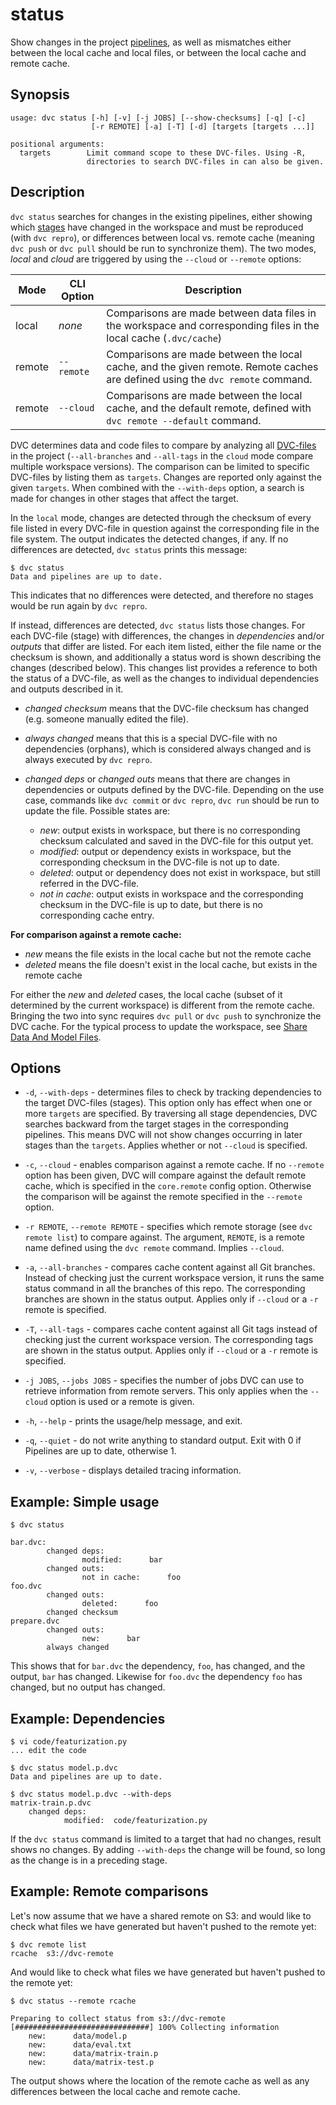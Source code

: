 # status

Show changes in the <abbr>project</abbr>
[pipelines](/doc/commands-reference/pipeline), as well as mismatches either
between the local cache and local files, or between the local cache and remote
cache.

## Synopsis

```usage
usage: dvc status [-h] [-v] [-j JOBS] [--show-checksums] [-q] [-c]
                  [-r REMOTE] [-a] [-T] [-d] [targets [targets ...]]

positional arguments:
  targets        Limit command scope to these DVC-files. Using -R,
                 directories to search DVC-files in can also be given.
```

## Description

`dvc status` searches for changes in the existing pipelines, either showing
which [stages](/doc/commands-reference/run) have changed in the
<abbr>workspace</abbr> and must be reproduced (with `dvc repro`), or differences
between local vs. remote <abbr>cache</abbr> (meaning `dvc push` or `dvc pull`
should be run to synchronize them). The two modes, _local_ and _cloud_ are
triggered by using the `--cloud` or `--remote` options:

| Mode   | CLI Option | Description                                                                                                                   |
| ------ | ---------- | ----------------------------------------------------------------------------------------------------------------------------- |
| local  | _none_     | Comparisons are made between data files in the workspace and corresponding files in the local cache (`.dvc/cache`)            |
| remote | `--remote` | Comparisons are made between the local cache, and the given remote. Remote caches are defined using the `dvc remote` command. |
| remote | `--cloud`  | Comparisons are made between the local cache, and the default remote, defined with `dvc remote --default` command.            |

DVC determines data and code files to compare by analyzing all
[DVC-files](/doc/user-guide/dvc-file-format) in the <abbr>project</abbr>
(`--all-branches` and `--all-tags` in the `cloud` mode compare multiple
workspace versions). The comparison can be limited to specific DVC-files by
listing them as `targets`. Changes are reported only against the given
`targets`. When combined with the `--with-deps` option, a search is made for
changes in other stages that affect the target.

In the `local` mode, changes are detected through the checksum of every file
listed in every DVC-file in question against the corresponding file in the file
system. The output indicates the detected changes, if any. If no differences are
detected, `dvc status` prints this message:

```dvc
$ dvc status
Data and pipelines are up to date.
```

This indicates that no differences were detected, and therefore no stages would
be run again by `dvc repro`.

If instead, differences are detected, `dvc status` lists those changes. For each
DVC-file (stage) with differences, the changes in _dependencies_ and/or
_outputs_ that differ are listed. For each item listed, either the file name or
the checksum is shown, and additionally a status word is shown describing the
changes (described below). This changes list provides a reference to both the
status of a DVC-file, as well as the changes to individual dependencies and
outputs described in it.

- _changed checksum_ means that the <abbr>DVC-file</abbr> checksum has changed
  (e.g. someone manually edited the file).

- _always changed_ means that this is a special DVC-file with no dependencies
  (orphans), which is considered always changed and is always executed by
  `dvc repro`.

- _changed deps_ or _changed outs_ means that there are changes in dependencies
  or outputs defined by the <abbr>DVC-file</abbr>. Depending on the use case,
  commands like `dvc commit` or `dvc repro`, `dvc run` should be run to update
  the file. Possible states are:

  - _new_: output exists in workspace, but there is no corresponding checksum
    calculated and saved in the DVC-file for this output yet.
  - _modified_: output or dependency exists in workspace, but the corresponding
    checksum in the DVC-file is not up to date.
  - _deleted_: output or dependency does not exist in workspace, but still
    referred in the DVC-file.
  - _not in cache_: output exists in workspace and the corresponding checksum in
    the DVC-file is up to date, but there is no corresponding <abbr>cache</abbr>
    entry.

**For comparison against a remote cache:**

- _new_ means the file exists in the local cache but not the remote cache
- _deleted_ means the file doesn't exist in the local cache, but exists in the
  remote cache

For either the _new_ and _deleted_ cases, the local cache (subset of it
determined by the current workspace) is different from the remote cache.
Bringing the two into sync requires `dvc pull` or `dvc push` to synchronize the
DVC cache. For the typical process to update the workspace, see
[Share Data And Model Files](/doc/use-cases/share-data-and-model-files).

## Options

- `-d`, `--with-deps` - determines files to check by tracking dependencies to
  the target DVC-files (stages). This option only has effect when one or more
  `targets` are specified. By traversing all stage dependencies, DVC searches
  backward from the target stages in the corresponding pipelines. This means DVC
  will not show changes occurring in later stages than the `targets`. Applies
  whether or not `--cloud` is specified.

- `-c`, `--cloud` - enables comparison against a remote cache. If no `--remote`
  option has been given, DVC will compare against the default remote cache,
  which is specified in the `core.remote` config option. Otherwise the
  comparison will be against the remote specified in the `--remote` option.

- `-r REMOTE`, `--remote REMOTE` - specifies which remote storage (see
  `dvc remote list`) to compare against. The argument, `REMOTE`, is a remote
  name defined using the `dvc remote` command. Implies `--cloud`.

- `-a`, `--all-branches` - compares cache content against all Git branches.
  Instead of checking just the current workspace version, it runs the same
  status command in all the branches of this repo. The corresponding branches
  are shown in the status output. Applies only if `--cloud` or a `-r` remote is
  specified.

- `-T`, `--all-tags` - compares cache content against all Git tags instead of
  checking just the current workspace version. The corresponding tags are shown
  in the status output. Applies only if `--cloud` or a `-r` remote is specified.

- `-j JOBS`, `--jobs JOBS` - specifies the number of jobs DVC can use to
  retrieve information from remote servers. This only applies when the `--cloud`
  option is used or a remote is given.

- `-h`, `--help` - prints the usage/help message, and exit.

- `-q`, `--quiet` - do not write anything to standard output. Exit with 0 if
  Pipelines are up to date, otherwise 1.

- `-v`, `--verbose` - displays detailed tracing information.

## Example: Simple usage

```dvc
$ dvc status

bar.dvc:
        changed deps:
                modified:      bar
        changed outs:
                not in cache:      foo
foo.dvc
        changed outs:
                deleted:      foo
        changed checksum
prepare.dvc
        changed outs:
                new:      bar
        always changed
```

This shows that for `bar.dvc` the dependency, `foo`, has changed, and the
output, `bar` has changed. Likewise for `foo.dvc` the dependency `foo` has
changed, but no output has changed.

## Example: Dependencies

```dvc
$ vi code/featurization.py
... edit the code

$ dvc status model.p.dvc
Data and pipelines are up to date.

$ dvc status model.p.dvc --with-deps
matrix-train.p.dvc
    changed deps:
            modified:  code/featurization.py
```

If the `dvc status` command is limited to a target that had no changes, result
shows no changes. By adding `--with-deps` the change will be found, so long as
the change is in a preceding stage.

## Example: Remote comparisons

Let's now assume that we have a shared remote on S3: and would like to check
what files we have generated but haven't pushed to the remote yet:

```dvc
$ dvc remote list
rcache	s3://dvc-remote
```

And would like to check what files we have generated but haven't pushed to the
remote yet:

```dvc
$ dvc status --remote rcache

Preparing to collect status from s3://dvc-remote
[##############################] 100% Collecting information
    new:      data/model.p
    new:      data/eval.txt
    new:      data/matrix-train.p
    new:      data/matrix-test.p
```

The output shows where the location of the remote cache as well as any
differences between the local cache and remote cache.
